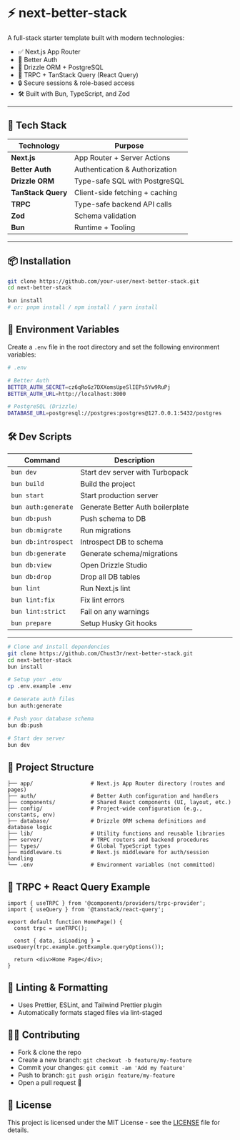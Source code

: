 # ⚡ next-better-stack

A full-stack starter template built with modern technologies:

- ✅ Next.js App Router
- 🔐 Better Auth
- 🧱 Drizzle ORM + PostgreSQL
- 🧠 TRPC + TanStack Query (React Query)
- 🔒 Secure sessions & role-based access
- 🛠️ Built with Bun, TypeScript, and Zod

---

## 🚀 Tech Stack

| Technology         | Purpose                        |
| ------------------ | ------------------------------ |
| **Next.js**        | App Router + Server Actions    |
| **Better Auth**    | Authentication & Authorization |
| **Drizzle ORM**    | Type-safe SQL with PostgreSQL  |
| **TanStack Query** | Client-side fetching + caching |
| **TRPC**           | Type-safe backend API calls    |
| **Zod**            | Schema validation              |
| **Bun**            | Runtime + Tooling              |

---

## 📦 Installation

```bash
git clone https://github.com/your-user/next-better-stack.git
cd next-better-stack

bun install
# or: pnpm install / npm install / yarn install
```

## 🌱 Environment Variables

Create a `.env` file in the root directory and set the following environment variables:

```bash
# .env

# Better Auth
BETTER_AUTH_SECRET=cz6qRoGz7DXXomsUpeSlIEPs5Yw9RuPj
BETTER_AUTH_URL=http://localhost:3000

# PostgreSQL (Drizzle)
DATABASE_URL=postgresql://postgres:postgres@127.0.0.1:5432/postgres
```

## 🛠️ Dev Scripts

| Command             | Description                      |
| ------------------- | -------------------------------- |
| `bun dev`           | Start dev server with Turbopack  |
| `bun build`         | Build the project                |
| `bun start`         | Start production server          |
| `bun auth:generate` | Generate Better Auth boilerplate |
| `bun db:push`       | Push schema to DB                |
| `bun db:migrate`    | Run migrations                   |
| `bun db:introspect` | Introspect DB to schema          |
| `bun db:generate`   | Generate schema/migrations       |
| `bun db:view`       | Open Drizzle Studio              |
| `bun db:drop`       | Drop all DB tables               |
| `bun lint`          | Run Next.js lint                 |
| `bun lint:fix`      | Fix lint errors                  |
| `bun lint:strict`   | Fail on any warnings             |
| `bun prepare`       | Setup Husky Git hooks            |

---

```bash
# Clone and install dependencies
git clone https://github.com/Chust3r/next-better-stack.git
cd next-better-stack
bun install

# Setup your .env
cp .env.example .env

# Generate auth files
bun auth:generate

# Push your database schema
bun db:push

# Start dev server
bun dev
```

## 📁 Project Structure

```
├── app/                  # Next.js App Router directory (routes and pages)
├── auth/                 # Better Auth configuration and handlers
├── components/           # Shared React components (UI, layout, etc.)
├── config/               # Project-wide configuration (e.g., constants, env)
├── database/             # Drizzle ORM schema definitions and database logic
├── lib/                  # Utility functions and reusable libraries
├── server/               # TRPC routers and backend procedures
├── types/                # Global TypeScript types
├── middleware.ts         # Next.js middleware for auth/session handling
└── .env                  # Environment variables (not committed)
```

## 🧪 TRPC + React Query Example

```tsx
import { useTRPC } from '@components/providers/trpc-provider';
import { useQuery } from '@tanstack/react-query';

export default function HomePage() {
  const trpc = useTRPC();

  const { data, isLoading } = useQuery(trpc.example.getExample.queryOptions());

  return <div>Home Page</div>;
}
```

## 💅 Linting & Formatting

- Uses Prettier, ESLint, and Tailwind Prettier plugin
- Automatically formats staged files via lint-staged

## 🧑‍💻 Contributing

- Fork & clone the repo
- Create a new branch: `git checkout -b feature/my-feature`
- Commit your changes: `git commit -am 'Add my feature'`
- Push to branch: `git push origin feature/my-feature`
- Open a pull request 🚀

## 📝 License

This project is licensed under the MIT License - see the [LICENSE](LICENSE) file for details.
